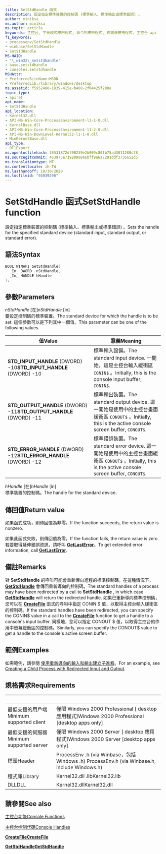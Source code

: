 ```yaml
---
title: SetStdHandle 函式
description: 設定指定標準裝置的控制碼 (標準輸入、標準輸出或標準錯誤) 。
author: miniksa
ms.author: miniksa
ms.topic: article
keywords: 主控台, 字元模式應用程式, 命令列應用程式, 終端機應用程式, 主控台 api
f1_keywords:
- processenv/SetStdHandle
- winbase/SetStdHandle
- SetStdHandle
MS-HAID:
- '\_win32\_setstdhandle'
- base.setstdhandle
- consoles.setstdhandle
MSHAttr:
- PreferredSiteName:MSDN
- PreferredLib:/library/windows/desktop
ms.assetid: f5952460-1839-415e-b400-2f04425f288a
topic_type:
- apiref
api_name:
- SetStdHandle
api_location:
- Kernel32.dll
- API-MS-Win-Core-ProcessEnvironment-l1-1-0.dll
- KernelBase.dll
- API-MS-Win-Core-ProcessEnvironment-l1-2-0.dll
- API-MS-Win-DownLevel-Kernel32-l1-1-0.dll
- MinKernelBase.dll
api_type:
- DllExport
ms.openlocfilehash: 36531872df90239e2b909c80fb75ad3011280c78
ms.sourcegitcommit: 463975e71920908a6bff9a6a7291ddf3736652d5
ms.translationtype: MT
ms.contentlocale: zh-TW
ms.lasthandoff: 10/30/2020
ms.locfileid: "93039296"
---
```

# <a name="setstdhandle-function"></a><span data-ttu-id="98d6c-104">SetStdHandle 函式</span><span class="sxs-lookup"><span data-stu-id="98d6c-104">SetStdHandle function</span></span>

<span data-ttu-id="98d6c-105">設定指定標準裝置的控制碼 (標準輸入、標準輸出或標準錯誤) 。</span><span class="sxs-lookup"><span data-stu-id="98d6c-105">Sets the handle for the specified standard device (standard input, standard output, or standard error).</span></span>

## <a name="syntax"></a><span data-ttu-id="98d6c-106">語法</span><span class="sxs-lookup"><span data-stu-id="98d6c-106">Syntax</span></span>

```cpp
BOOL WINAPI SetStdHandle(
  _In_ DWORD  nStdHandle,
  _In_ HANDLE hHandle
);
```

## <a name="parameters"></a><span data-ttu-id="98d6c-107">參數</span><span class="sxs-lookup"><span data-stu-id="98d6c-107">Parameters</span></span>

<span data-ttu-id="98d6c-108">*nStdHandle* \[在\]</span><span class="sxs-lookup"><span data-stu-id="98d6c-108">*nStdHandle* \[in\]</span></span>  
<span data-ttu-id="98d6c-109">要設定控制碼的標準裝置。</span><span class="sxs-lookup"><span data-stu-id="98d6c-109">The standard device for which the handle is to be set.</span></span> <span data-ttu-id="98d6c-110">這個參數可以是下列其中一個值。</span><span class="sxs-lookup"><span data-stu-id="98d6c-110">This parameter can be one of the following values.</span></span>

| <span data-ttu-id="98d6c-111">值</span><span class="sxs-lookup"><span data-stu-id="98d6c-111">Value</span></span> | <span data-ttu-id="98d6c-112">意義</span><span class="sxs-lookup"><span data-stu-id="98d6c-112">Meaning</span></span> |
|-|-|
| <span data-ttu-id="98d6c-113">**STD_INPUT_HANDLE** (DWORD) -10</span><span class="sxs-lookup"><span data-stu-id="98d6c-113">**STD_INPUT_HANDLE** (DWORD) -10</span></span> | <span data-ttu-id="98d6c-114">標準輸入設備。</span><span class="sxs-lookup"><span data-stu-id="98d6c-114">The standard input device.</span></span> <span data-ttu-id="98d6c-115">一開始，這是主控台輸入緩衝區 `CONIN$` 。</span><span class="sxs-lookup"><span data-stu-id="98d6c-115">Initially, this is the console input buffer, `CONIN$`.</span></span> |
| <span data-ttu-id="98d6c-116">**STD_OUTPUT_HANDLE** (DWORD) -11</span><span class="sxs-lookup"><span data-stu-id="98d6c-116">**STD_OUTPUT_HANDLE** (DWORD) -11</span></span> | <span data-ttu-id="98d6c-117">標準輸出裝置。</span><span class="sxs-lookup"><span data-stu-id="98d6c-117">The standard output device.</span></span> <span data-ttu-id="98d6c-118">這一開始是使用中的主控台畫面緩衝區 `CONOUT$` 。</span><span class="sxs-lookup"><span data-stu-id="98d6c-118">Initially, this is the active console screen buffer, `CONOUT$`.</span></span> |
| <span data-ttu-id="98d6c-119">**STD_ERROR_HANDLE** (DWORD) -12</span><span class="sxs-lookup"><span data-stu-id="98d6c-119">**STD_ERROR_HANDLE** (DWORD) -12</span></span> | <span data-ttu-id="98d6c-120">標準錯誤裝置。</span><span class="sxs-lookup"><span data-stu-id="98d6c-120">The standard error device.</span></span> <span data-ttu-id="98d6c-121">這一開始是使用中的主控台畫面緩衝區 `CONOUT$` 。</span><span class="sxs-lookup"><span data-stu-id="98d6c-121">Initially, this is the active console screen buffer, `CONOUT$`.</span></span> |

<span data-ttu-id="98d6c-122">*hHandle* \[在\]</span><span class="sxs-lookup"><span data-stu-id="98d6c-122">*hHandle* \[in\]</span></span>  
<span data-ttu-id="98d6c-123">標準裝置的控制碼。</span><span class="sxs-lookup"><span data-stu-id="98d6c-123">The handle for the standard device.</span></span>

## <a name="return-value"></a><span data-ttu-id="98d6c-124">傳回值</span><span class="sxs-lookup"><span data-stu-id="98d6c-124">Return value</span></span>

<span data-ttu-id="98d6c-125">如果函式成功，則傳回值為非零。</span><span class="sxs-lookup"><span data-stu-id="98d6c-125">If the function succeeds, the return value is nonzero.</span></span>

<span data-ttu-id="98d6c-126">如果此函式失敗，則傳回值為零。</span><span class="sxs-lookup"><span data-stu-id="98d6c-126">If the function fails, the return value is zero.</span></span> <span data-ttu-id="98d6c-127">若要取得延伸錯誤資訊，請呼叫 [**GetLastError**](https://msdn.microsoft.com/library/windows/desktop/ms679360)。</span><span class="sxs-lookup"><span data-stu-id="98d6c-127">To get extended error information, call [**GetLastError**](https://msdn.microsoft.com/library/windows/desktop/ms679360).</span></span>

## <a name="remarks"></a><span data-ttu-id="98d6c-128">備註</span><span class="sxs-lookup"><span data-stu-id="98d6c-128">Remarks</span></span>

<span data-ttu-id="98d6c-129">對 **SetStdHandle** 的呼叫可能會重新導向進程的標準控制碼，在這種情況下， [**GetStdHandle**](getstdhandle.md) 會傳回重新導向的控制碼。</span><span class="sxs-lookup"><span data-stu-id="98d6c-129">The standard handles of a process may have been redirected by a call to **SetStdHandle** , in which case [**GetStdHandle**](getstdhandle.md) will return the redirected handle.</span></span> <span data-ttu-id="98d6c-130">如果已重新導向標準控制碼，您可以在 [**CreateFile**](https://msdn.microsoft.com/library/windows/desktop/aa363858) 函式的呼叫中指定 CONIN $ 值，以取得主控台輸入緩衝區的控制碼。</span><span class="sxs-lookup"><span data-stu-id="98d6c-130">If the standard handles have been redirected, you can specify the CONIN$ value in a call to the [**CreateFile**](https://msdn.microsoft.com/library/windows/desktop/aa363858) function to get a handle to a console's input buffer.</span></span> <span data-ttu-id="98d6c-131">同樣地，您可以指定 CONOUT $ 值，以取得主控台的作用中螢幕緩衝區的控制碼。</span><span class="sxs-lookup"><span data-stu-id="98d6c-131">Similarly, you can specify the CONOUT$ value to get a handle to the console's active screen buffer.</span></span>

## <a name="examples"></a><span data-ttu-id="98d6c-132">範例</span><span class="sxs-lookup"><span data-stu-id="98d6c-132">Examples</span></span>

<span data-ttu-id="98d6c-133">如需範例，請參閱 [使用重新導向的輸入和輸出建立子進程](https://msdn.microsoft.com/library/windows/desktop/ms682499)。</span><span class="sxs-lookup"><span data-stu-id="98d6c-133">For an example, see [Creating a Child Process with Redirected Input and Output](https://msdn.microsoft.com/library/windows/desktop/ms682499).</span></span>

## <a name="requirements"></a><span data-ttu-id="98d6c-134">規格需求</span><span class="sxs-lookup"><span data-stu-id="98d6c-134">Requirements</span></span>

| &nbsp; | &nbsp; |
|-|-|
| <span data-ttu-id="98d6c-135">最低支援的用戶端</span><span class="sxs-lookup"><span data-stu-id="98d6c-135">Minimum supported client</span></span> | <span data-ttu-id="98d6c-136">僅限 Windows 2000 Professional \[ desktop 應用程式\]</span><span class="sxs-lookup"><span data-stu-id="98d6c-136">Windows 2000 Professional \[desktop apps only\]</span></span> |
| <span data-ttu-id="98d6c-137">最低支援的伺服器</span><span class="sxs-lookup"><span data-stu-id="98d6c-137">Minimum supported server</span></span> | <span data-ttu-id="98d6c-138">僅限 Windows 2000 Server \[ desktop 應用程式\]</span><span class="sxs-lookup"><span data-stu-id="98d6c-138">Windows 2000 Server \[desktop apps only\]</span></span> |
| <span data-ttu-id="98d6c-139">標頭</span><span class="sxs-lookup"><span data-stu-id="98d6c-139">Header</span></span> | <span data-ttu-id="98d6c-140">ProcessEnv .h (via Winbase，包括 Windows .h) </span><span class="sxs-lookup"><span data-stu-id="98d6c-140">ProcessEnv.h (via Winbase.h, include Windows.h)</span></span> |
| <span data-ttu-id="98d6c-141">程式庫</span><span class="sxs-lookup"><span data-stu-id="98d6c-141">Library</span></span> | <span data-ttu-id="98d6c-142">Kernel32.dll .lib</span><span class="sxs-lookup"><span data-stu-id="98d6c-142">Kernel32.lib</span></span> |
| <span data-ttu-id="98d6c-143">DLL</span><span class="sxs-lookup"><span data-stu-id="98d6c-143">DLL</span></span> | <span data-ttu-id="98d6c-144">Kernel32.dll</span><span class="sxs-lookup"><span data-stu-id="98d6c-144">Kernel32.dll</span></span> |

## <a name="see-also"></a><span data-ttu-id="98d6c-145">請參閱</span><span class="sxs-lookup"><span data-stu-id="98d6c-145">See also</span></span>

[<span data-ttu-id="98d6c-146">主控台功能</span><span class="sxs-lookup"><span data-stu-id="98d6c-146">Console Functions</span></span>](console-functions.md)

[<span data-ttu-id="98d6c-147">主控台控制代碼</span><span class="sxs-lookup"><span data-stu-id="98d6c-147">Console Handles</span></span>](console-handles.md)

[<span data-ttu-id="98d6c-148">**CreateFile**</span><span class="sxs-lookup"><span data-stu-id="98d6c-148">**CreateFile**</span></span>](https://msdn.microsoft.com/library/windows/desktop/aa363858)

[<span data-ttu-id="98d6c-149">**GetStdHandle**</span><span class="sxs-lookup"><span data-stu-id="98d6c-149">**GetStdHandle**</span></span>](getstdhandle.md)
